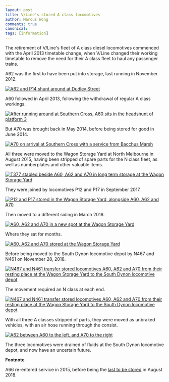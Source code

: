 ```yaml
---
layout: post
title: V/Line's stored A class locomotives
author: Marcus Wong
comments: true
canonical: 
tags: [information]
---
```

The retirement of V/Line's fleet of A class diesel locomotives commenced with the April 2013 timetable change, when V/Line changed their working timetable to remove the need for their A class fleet to haul any passenger trains.

A62 was the first to have been put into storage, last running in November 2012.

<a href="https://railgallery.wongm.com/vline-stored-locomotives/E117_7818.jpg.html"><img src="https://railgallery.wongm.com/cache/vline-stored-locomotives/E117_7818_595.jpg?cached=1404812109" alt="A62 and P14 shunt around at Dudley Street" /></a>

A60 followed in April 2013, following the withdrawal of regular A class workings.

<a href="https://railgallery.wongm.com/vline-last-a-class/E121_9349.jpg.html"><img src="https://railgallery.wongm.com/cache/vline-last-a-class/E121_9349_595.jpg?cached=1404594593" alt="After running around at Southern Cross, A60 sits in the headshunt of platform 3" /></a>

But A70 was brought back in May 2014, before being stored for good in June 2014.

<a href="https://railgallery.wongm.com/vline-southern-cross/F106_8836.jpg.html"><img src="https://railgallery.wongm.com/cache/vline-southern-cross/F106_8836_595.jpg?cached=1404536079" alt="A70 on arrival at Southern Cross with a service from Bacchus Marsh" /></a>

All three were moved to the Wagon Storage Yard at North Melbourne in August 2015, having been stripped of spare parts for the N class fleet, as well as numberplates and other valuable items.

<a href="https://railgallery.wongm.com/vline-stored-locomotives/F114_9749.jpg.html"><img src="https://railgallery.wongm.com/cache/vline-stored-locomotives/F114_9749_595.jpg?cached=1467973863" alt="T377 stabled beside A60, A62 and A70 in long term storage at the Wagon Storage Yard" /></a>

They were joined by locomotives P12 and P17 in September 2017.

<a href="https://railgallery.wongm.com/vline-stored-locomotives/F121_5919.jpg.html"><img src="https://railgallery.wongm.com/cache/vline-stored-locomotives/F121_5919_595.jpg?cached=1505360238" alt="P12 and P17 stored in the Wagon Storage Yard, alongside A60, A62 and A70" /></a>

Then moved to a different siding in March 2018.

<a href="https://railgallery.wongm.com/vline-stored-locomotives/F123_8813.jpg.html"><img src="https://railgallery.wongm.com/cache/vline-stored-locomotives/F123_8813_595.jpg?cached=1520490657" alt="A60, A62 and A70 in a new spot at the Wagon Storage Yard" /></a>

Where they sat for months.

<a href="https://railgallery.wongm.com/vline-stored-locomotives/F127_9716.jpg.html"><img src="https://railgallery.wongm.com/cache/vline-stored-locomotives/F127_9716_595.jpg?cached=1535371967" alt="A60, A62 and A70 stored at the Wagon Storage Yard" /></a>

Before being moved to the South Dynon locomotive depot by N467 and N461 on November 28, 2018.

<a href="https://railgallery.wongm.com/vline-stored-locomotives/F129_8723.jpg.html"><img src="https://railgallery.wongm.com/cache/vline-stored-locomotives/F129_8723_595.jpg?cached=1543922051" alt="N467 and N461 transfer stored locomotives A60, A62 and A70 from their resting place at the Wagon Storage Yard to the South Dynon locomotive depot " /></a>

The movement required an N class at each end.

<a href="https://railgallery.wongm.com/vline-stored-locomotives/F129_8752.jpg.html"><img src="https://railgallery.wongm.com/cache/vline-stored-locomotives/F129_8752_595.jpg?cached=1543922279" alt="N467 and N461 transfer stored locomotives A60, A62 and A70 from their resting place at the Wagon Storage Yard to the South Dynon locomotive depot " /></a>

With all three A classes stripped of parts, they were moved as unbraked vehicles, with an air hose running through the consist.

<a href="https://railgallery.wongm.com/vline-stored-locomotives/F129_8746.jpg.html"><img src="https://railgallery.wongm.com/cache/vline-stored-locomotives/F129_8746_595.jpg?cached=1543922279" alt="A62 between A60 to the left, and A70 to the right" /></a>

The three locomotives were drained of fluids at the South Dynon locomotive depot, and now have an uncertain future.

**Footnote**

A66 re-entered service in 2015, before being the [last to be stored](https://www.vlinecars.com/2018/09/vline-locomotive-a66-retrospective.html) in August 2018.